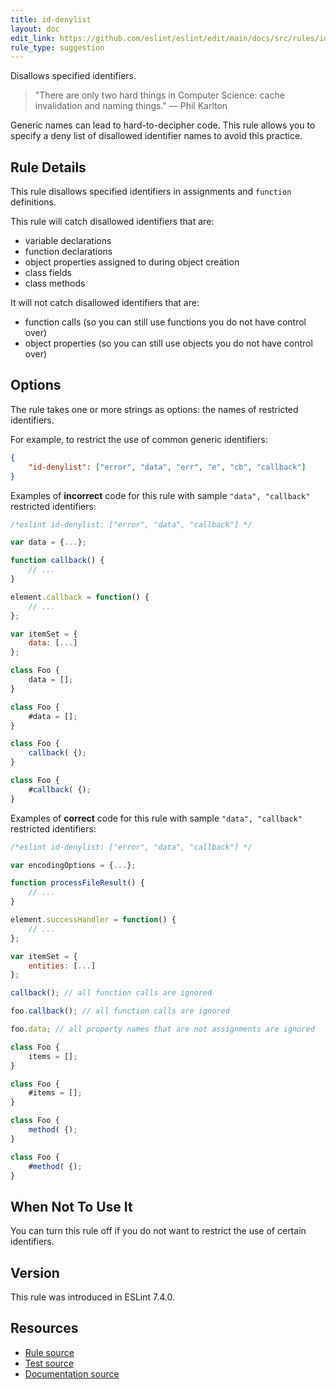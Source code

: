 ```yaml
---
title: id-denylist
layout: doc
edit_link: https://github.com/eslint/eslint/edit/main/docs/src/rules/id-denylist.md
rule_type: suggestion
---
```


Disallows specified identifiers.

> "There are only two hard things in Computer Science: cache invalidation and naming things." — Phil Karlton

Generic names can lead to hard-to-decipher code. This rule allows you to specify a deny list of disallowed identifier names to avoid this practice.

## Rule Details

This rule disallows specified identifiers in assignments and `function` definitions.

This rule will catch disallowed identifiers that are:

* variable declarations
* function declarations
* object properties assigned to during object creation
* class fields
* class methods

It will not catch disallowed identifiers that are:

* function calls (so you can still use functions you do not have control over)
* object properties (so you can still use objects you do not have control over)

## Options

The rule takes one or more strings as options: the names of restricted identifiers.

For example, to restrict the use of common generic identifiers:

```json
{
    "id-denylist": ["error", "data", "err", "e", "cb", "callback"]
}
```

Examples of **incorrect** code for this rule with sample `"data", "callback"` restricted identifiers:

```js
/*eslint id-denylist: ["error", "data", "callback"] */

var data = {...};

function callback() {
    // ...
}

element.callback = function() {
    // ...
};

var itemSet = {
    data: [...]
};

class Foo {
    data = [];
}

class Foo {
    #data = [];
}

class Foo {
    callback( {);
}

class Foo {
    #callback( {);
}
```

Examples of **correct** code for this rule with sample `"data", "callback"` restricted identifiers:

```js
/*eslint id-denylist: ["error", "data", "callback"] */

var encodingOptions = {...};

function processFileResult() {
    // ...
}

element.successHandler = function() {
    // ...
};

var itemSet = {
    entities: [...]
};

callback(); // all function calls are ignored

foo.callback(); // all function calls are ignored

foo.data; // all property names that are not assignments are ignored

class Foo {
    items = [];
}

class Foo {
    #items = [];
}

class Foo {
    method( {);
}

class Foo {
    #method( {);
}
```

## When Not To Use It

You can turn this rule off if you do not want to restrict the use of certain identifiers.

## Version

This rule was introduced in ESLint 7.4.0.

## Resources

* [Rule source](https://github.com/eslint/eslint/tree/HEAD/lib/rules/id-denylist.js)
* [Test source](https://github.com/eslint/eslint/tree/HEAD/tests/lib/rules/id-denylist.js)
* [Documentation source](https://github.com/eslint/eslint/tree/HEAD/docs/src/rules/id-denylist.md)
